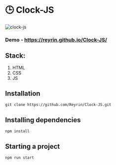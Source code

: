 # 🕒 Clock-JS

![clock-js](https://user-images.githubusercontent.com/51198976/150992669-b793d758-825d-4b94-9fcd-434e133774b2.png)

### Demo - https://reyrin.github.io/Clock-JS/

## Stack:
1. HTML
2. CSS
3. JS

## Installation
```
git clone https://github.com/Reyrin/Clock-JS.git
```
## Installing dependencies
```
npm install
```
## Starting a project
```
npm run start
```
